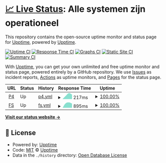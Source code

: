 # [📈 Live Status](https://upptime.github.io/upptime): <!--live status--> **Alle systemen zijn operationeel**

This repository contains the open-source uptime monitor and status page for [Upptime](https://upptime.js.org), powered by [Upptime](https://github.com/upptime/upptime).

[![Uptime CI](https://github.com/koj-co/upptime/workflows/Uptime%20CI/badge.svg)](https://github.com/koj-co/upptime/actions?query=workflow%3A%22Uptime+CI%22)
[![Response Time CI](https://github.com/koj-co/upptime/workflows/Response%20Time%20CI/badge.svg)](https://github.com/koj-co/upptime/actions?query=workflow%3A%22Response+Time+CI%22)
[![Graphs CI](https://github.com/koj-co/upptime/workflows/Graphs%20CI/badge.svg)](https://github.com/koj-co/upptime/actions?query=workflow%3A%22Graphs+CI%22)
[![Static Site CI](https://github.com/koj-co/upptime/workflows/Static%20Site%20CI/badge.svg)](https://github.com/koj-co/upptime/actions?query=workflow%3A%22Static+Site+CI%22)
[![Summary CI](https://github.com/koj-co/upptime/workflows/Summary%20CI/badge.svg)](https://github.com/koj-co/upptime/actions?query=workflow%3A%22Summary+CI%22)

With [Upptime](https://upptime.js.org), you can get your own unlimited and free uptime monitor and status page, powered entirely by a GitHub repository. We use [Issues](https://github.com/upptime/upptime/issues) as incident reports, [Actions](https://github.com/upptime/upptime/actions) as uptime monitors, and [Pages](https://upptime.github.io/upptime) for the status page.

<!--start: status pages-->
<!-- This summary is generated by Upptime (https://github.com/upptime/upptime) -->
<!-- Do not edit this manually, your changes will be overwritten -->
<!-- prettier-ignore -->
| URL | Status | History | Response Time | Uptime |
| --- | ------ | ------- | ------------- | ------ |
| <img alt="" src="https://favicons.githubusercontent.com/www.greenpeace.org" height="13"> [P4](https://www.greenpeace.org/nl/) | Up | [p4.yml](https://github.com/oekeur/upptime/commits/master/history/p4.yml) | <details><summary><img alt="Response time graph" src="./graphs/p4/response-time-week.png" height="20"> 217ms</summary><br><a href="https://oekeur.github.io/upptime/history/p4"><img alt="Response time 217" src="https://img.shields.io/endpoint?url=https%3A%2F%2Fraw.githubusercontent.com%2Foekeur%2Fupptime%2Fmaster%2Fapi%2Fp4%2Fresponse-time.json"></a><br><a href="https://oekeur.github.io/upptime/history/p4"><img alt="24-hour response time 250" src="https://img.shields.io/endpoint?url=https%3A%2F%2Fraw.githubusercontent.com%2Foekeur%2Fupptime%2Fmaster%2Fapi%2Fp4%2Fresponse-time-day.json"></a><br><a href="https://oekeur.github.io/upptime/history/p4"><img alt="7-day response time 217" src="https://img.shields.io/endpoint?url=https%3A%2F%2Fraw.githubusercontent.com%2Foekeur%2Fupptime%2Fmaster%2Fapi%2Fp4%2Fresponse-time-week.json"></a><br><a href="https://oekeur.github.io/upptime/history/p4"><img alt="30-day response time 217" src="https://img.shields.io/endpoint?url=https%3A%2F%2Fraw.githubusercontent.com%2Foekeur%2Fupptime%2Fmaster%2Fapi%2Fp4%2Fresponse-time-month.json"></a><br><a href="https://oekeur.github.io/upptime/history/p4"><img alt="1-year response time 217" src="https://img.shields.io/endpoint?url=https%3A%2F%2Fraw.githubusercontent.com%2Foekeur%2Fupptime%2Fmaster%2Fapi%2Fp4%2Fresponse-time-year.json"></a></details> | <details><summary><a href="https://oekeur.github.io/upptime/history/p4">100.00%</a></summary><a href="https://oekeur.github.io/upptime/history/p4"><img alt="All-time uptime 100.00%" src="https://img.shields.io/endpoint?url=https%3A%2F%2Fraw.githubusercontent.com%2Foekeur%2Fupptime%2Fmaster%2Fapi%2Fp4%2Fuptime.json"></a><br><a href="https://oekeur.github.io/upptime/history/p4"><img alt="24-hour uptime 100.00%" src="https://img.shields.io/endpoint?url=https%3A%2F%2Fraw.githubusercontent.com%2Foekeur%2Fupptime%2Fmaster%2Fapi%2Fp4%2Fuptime-day.json"></a><br><a href="https://oekeur.github.io/upptime/history/p4"><img alt="7-day uptime 100.00%" src="https://img.shields.io/endpoint?url=https%3A%2F%2Fraw.githubusercontent.com%2Foekeur%2Fupptime%2Fmaster%2Fapi%2Fp4%2Fuptime-week.json"></a><br><a href="https://oekeur.github.io/upptime/history/p4"><img alt="30-day uptime 100.00%" src="https://img.shields.io/endpoint?url=https%3A%2F%2Fraw.githubusercontent.com%2Foekeur%2Fupptime%2Fmaster%2Fapi%2Fp4%2Fuptime-month.json"></a><br><a href="https://oekeur.github.io/upptime/history/p4"><img alt="1-year uptime 100.00%" src="https://img.shields.io/endpoint?url=https%3A%2F%2Fraw.githubusercontent.com%2Foekeur%2Fupptime%2Fmaster%2Fapi%2Fp4%2Fuptime-year.json"></a></details>
| <img alt="" src="https://favicons.githubusercontent.com/steun.greenpeace.nl" height="13"> [FS](https://steun.greenpeace.nl/plastic) | Up | [fs.yml](https://github.com/oekeur/upptime/commits/master/history/fs.yml) | <details><summary><img alt="Response time graph" src="./graphs/fs/response-time-week.png" height="20"> 895ms</summary><br><a href="https://oekeur.github.io/upptime/history/fs"><img alt="Response time 895" src="https://img.shields.io/endpoint?url=https%3A%2F%2Fraw.githubusercontent.com%2Foekeur%2Fupptime%2Fmaster%2Fapi%2Ffs%2Fresponse-time.json"></a><br><a href="https://oekeur.github.io/upptime/history/fs"><img alt="24-hour response time 912" src="https://img.shields.io/endpoint?url=https%3A%2F%2Fraw.githubusercontent.com%2Foekeur%2Fupptime%2Fmaster%2Fapi%2Ffs%2Fresponse-time-day.json"></a><br><a href="https://oekeur.github.io/upptime/history/fs"><img alt="7-day response time 895" src="https://img.shields.io/endpoint?url=https%3A%2F%2Fraw.githubusercontent.com%2Foekeur%2Fupptime%2Fmaster%2Fapi%2Ffs%2Fresponse-time-week.json"></a><br><a href="https://oekeur.github.io/upptime/history/fs"><img alt="30-day response time 895" src="https://img.shields.io/endpoint?url=https%3A%2F%2Fraw.githubusercontent.com%2Foekeur%2Fupptime%2Fmaster%2Fapi%2Ffs%2Fresponse-time-month.json"></a><br><a href="https://oekeur.github.io/upptime/history/fs"><img alt="1-year response time 895" src="https://img.shields.io/endpoint?url=https%3A%2F%2Fraw.githubusercontent.com%2Foekeur%2Fupptime%2Fmaster%2Fapi%2Ffs%2Fresponse-time-year.json"></a></details> | <details><summary><a href="https://oekeur.github.io/upptime/history/fs">100.00%</a></summary><a href="https://oekeur.github.io/upptime/history/fs"><img alt="All-time uptime 100.00%" src="https://img.shields.io/endpoint?url=https%3A%2F%2Fraw.githubusercontent.com%2Foekeur%2Fupptime%2Fmaster%2Fapi%2Ffs%2Fuptime.json"></a><br><a href="https://oekeur.github.io/upptime/history/fs"><img alt="24-hour uptime 100.00%" src="https://img.shields.io/endpoint?url=https%3A%2F%2Fraw.githubusercontent.com%2Foekeur%2Fupptime%2Fmaster%2Fapi%2Ffs%2Fuptime-day.json"></a><br><a href="https://oekeur.github.io/upptime/history/fs"><img alt="7-day uptime 100.00%" src="https://img.shields.io/endpoint?url=https%3A%2F%2Fraw.githubusercontent.com%2Foekeur%2Fupptime%2Fmaster%2Fapi%2Ffs%2Fuptime-week.json"></a><br><a href="https://oekeur.github.io/upptime/history/fs"><img alt="30-day uptime 100.00%" src="https://img.shields.io/endpoint?url=https%3A%2F%2Fraw.githubusercontent.com%2Foekeur%2Fupptime%2Fmaster%2Fapi%2Ffs%2Fuptime-month.json"></a><br><a href="https://oekeur.github.io/upptime/history/fs"><img alt="1-year uptime 100.00%" src="https://img.shields.io/endpoint?url=https%3A%2F%2Fraw.githubusercontent.com%2Foekeur%2Fupptime%2Fmaster%2Fapi%2Ffs%2Fuptime-year.json"></a></details>

<!--end: status pages-->

[**Visit our status website →**](https://upptime.github.io/upptime)

## 📄 License

- Powered by: [Upptime](https://github.com/upptime/upptime)
- Code: [MIT](./LICENSE) © [Upptime](https://upptime.js.org)
- Data in the `./history` directory: [Open Database License](https://opendatacommons.org/licenses/odbl/1-0/)
